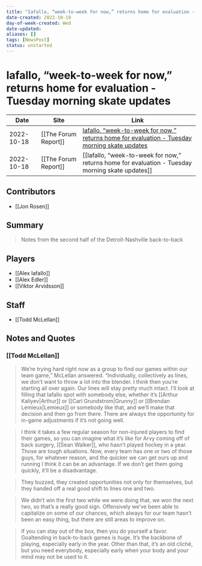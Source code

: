 ```yaml
---
title: "Iafallo, “week-to-week for now,” returns home for evaluation -  Tuesday morning skate updates"
date-created: 2022-10-19
day-of-week-created: Wed
date-updated: 
aliases: []
tags: [NewsPost]
status: unstarted
---
```


# Iafallo, “week-to-week for now,” returns home for evaluation -  Tuesday morning skate updates

| Date       | Site                 | Link                                                                                                                                                                                                                |
| ---------- | -------------------- | ------------------------------------------------------------------------------------------------------------------------------------------------------------------------------------------------------------------- |
| 2022-10-18 | [[The Forum Report]] | [Iafallo, “week-to-week for now,” returns home for evaluation -  Tuesday morning skate updates](https://theforumreport.com/iafallo-week-to-week-for-now-returns-home-for-evaluation-tuesday-morning-skate-updates/) |
| 2022-10-18 | [[The Forum Report]] | [[Iafallo, “week-to-week for now,” returns home for evaluation -  Tuesday morning skate updates]]                                                                                                                   |

## Contributors
- [[Jon Rosen]]


## Summary
> Notes from the second half of the Detroit-Nashville back-to-back


## Players
- [[Alex Iafallo]]
- [[Alex Edler]]
- [[Viktor Arvidsson]]


## Staff
- [[Todd McLellan]]


## Notes and Quotes


### [[Todd McLellan]]
> We’re trying hard right now as a group to find our games within our team game,” McLellan answered. “Individually, collectively as lines, we don’t want to throw a lot into the blender. I think then you’re starting all over again. Our lines will stay pretty much intact. I’ll look at filling that Iafallo spot with somebody else, whether it’s [[Arthur Kaliyev|Arthur]] or [[Carl Grundstrom|Grunny]] or [[Brendan Lemieux|Lemieux]] or somebody like that, and we’ll make that decision and then go from there. There are always the opportunity for in-game adjustments if it’s not going well.

> I think it takes a few regular season for non-injured players to find their games, so you can imagine what it’s like for Arvy coming off of back surgery, [[Sean Walker]], who hasn’t played hockey in a year. Those are tough situations. Now, every team has one or two of those guys, for whatever reason, and the quicker we can get ours up and running I think it can be an advantage. If we don’t get them going quickly, it’ll be a disadvantage.

> They buzzed, they created opportunities not only for themselves, but they handed off a real good shift to lines one and two.

> We didn’t win the first two while we were doing that, we won the next two, so that’s a really good sign. Offensively we’ve been able to capitalize on some of our chances, which always for our team hasn’t been an easy thing, but there are still areas to improve on.

> If you can stay out of the box, then you do yourself a favor. Goaltending in back-to-back games is huge. It’s the backbone of playing, especially early in the year. Other than that, it’s an old cliché, but you need everybody, especially early when your body and your mind may not be used to it.

